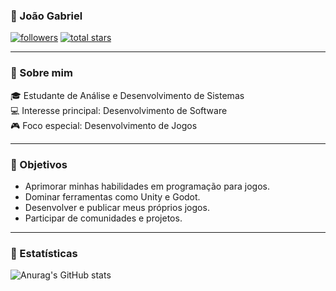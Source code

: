 ### 👾 João Gabriel

   <p align="left">
      <a href="https://github.com/JoaoGabriel011?tab=followers">
         <img alt="followers" title="Me siga no GitHub" src="https://custom-icon-badges.demolab.com/github/followers/JoaoGabriel011?color=236ad3&labelColor=1155ba&style=for-the-badge&logo=github&Label=Seguidores&logoColor=white"/></a>
      <a href="https://github.com/JoaoGabriel011?tab=repositories&sort=stargazers">
         <img alt="total stars" title="Total stars on GitHub" src="https://custom-icon-badges.demolab.com/github/stars/JoaoGabriel011?color=55960c&style=for-the-badge&labelColor=488207&logo=Estrelas"/></a>
   </p>
   
---

### 🚀 Sobre mim

🎓 Estudante de Análise e Desenvolvimento de Sistemas  
💻 Interesse principal: Desenvolvimento de Software  
🎮 Foco especial: Desenvolvimento de Jogos

---

### 🎯 Objetivos

- Aprimorar minhas habilidades em programação para jogos.
- Dominar ferramentas como Unity e Godot.
- Desenvolver e publicar meus próprios jogos.
- Participar de comunidades e projetos.
---
### 🤖 Estatísticas 

 ![Anurag's GitHub stats](https://github-readme-stats.vercel.app/api?username=JoaoGabriel011&show_icons=true&theme=tokyonight&incluede_all_commits=true&locale=pt-br)
